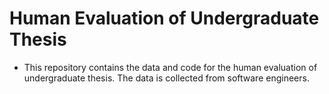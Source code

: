 # Human Evaluation of Undergraduate Thesis
- This repository contains the data and code for the human evaluation of undergraduate thesis. The data is collected from software engineers. 
